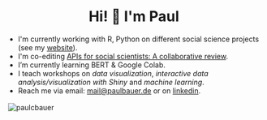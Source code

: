 <h1 align="center">
  Hi! 👋  I'm Paul
</h1>

- I'm currently working with R, Python on different social science projects (see my [website](https://www.paulcbauer.de)).
- I'm co-editing <a href="https://github.com/paulcbauer/apis_for_social_scientists_a_review" target="blank">APIs for social scientists: A collaborative review</a>.
- I’m currently learning BERT & Google Colab.
- I teach workshops on *data visualization*, *interactive data analysis/visualization with Shiny* and *machine learning*.
- Reach me via email: mail@paulbauer.de or on <a href="https://www.linkedin.com/in/paul-c-bauer-93aa0714/" target="blank">linkedin</a>.

<p>&nbsp;<img align="center" src="https://github-readme-stats.vercel.app/api?username=paulcbauer&show_icons=true&locale=en&theme=onedark&count_private=true" alt="paulcbauer" /></p>
